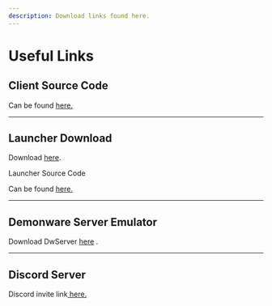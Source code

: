 ```yaml
---
description: Download links found here.
---
```


# Useful Links

## Client Source Code

Can be found [here.](https://github.com/project-bo4/shield-development/)

***

## Launcher Download

Download [here](https://github.com/bodnjenie14/Project\_-bo4\_Launcher/releases/).



Launcher Source Code

Can be found [here.](https://github.com/bodnjenie14/Project\_-bo4\_Launcher)

***

## Demonware Server Emulator

Download DwServer [here](https://github.com/bodnjenie14/DWUPDATES/releases) .

***

## Discord Server

Discord invite link[ here.](https://discord.gg/AXECAzJJGU)
